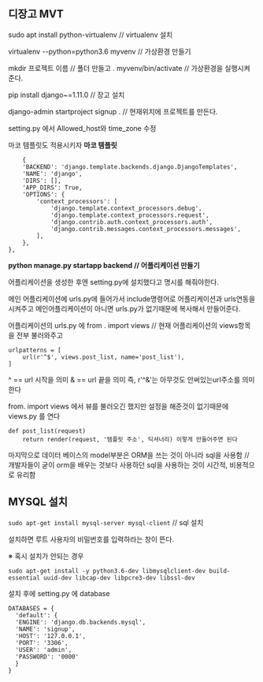 ##  디장고 MVT

sudo apt install python-virtualenv // virtualenv 설치

virtualenv --python=python3.6 myvenv // 가상환경 만들기

mkdir 프로젝트 이름 // 폴더 만들고
. myvenv/bin/activate // 가상환경을 실행시켜준다.

pip install django~=1.11.0 // 장고 설치

django-admin startproject signup . // 현재위치에 프로젝트를 만든다.

setting.py 에서 Allowed_host와 time_zone 수정

마코 템플릿도 적용시키자
**마코 템플릿**

        {
        'BACKEND': 'django.template.backends.django.DjangoTemplates',
        'NAME': 'django',
        'DIRS': [],
        'APP_DIRS': True,
        'OPTIONS': {
            'context_processors': [
                'django.template.context_processors.debug',
                'django.template.context_processors.request',
                'django.contrib.auth.context_processors.auth',
                'django.contrib.messages.context_processors.messages',
            ],
        },
    },

**python manage.py startapp backend // 어플리케이션 만들기**

어플리케이션을 생성한 후엔 setting.py에 설치했다고 명시를 해줘야한다.

메인 어플리케이션에 urls.py에 들어가서 include명령어로 어플리케이션과 urls연동을 시켜주고 메인어플리케이션이 아니면 urls.py가 없기때문에 복사해서 만들어준다.

어플리케이션의 urls.py 에 
from . import views // 현재 어플리케이션의 views항목을 전부 불러와주고

    urlpatterns = [
        url(r'^$', views.post_list, name='post_list'),
    ]
^ == url 시작을 의미
& == url 끝을 의미
즉, r'^&'는 아무것도 안써있는url주소를 의미한다

from. import views 에서 뷰를 불러오긴 했지만 설정을 해준것이 없기때문에 
views.py 를 연다

    def post_list(request)
    	return render(request, '템플릿 주소', 딕셔너리) 이렇게 만들어주면 된다
  마지막으로 데이터 베이스의 model부분은 ORM을 쓰는 것이 아니라 sql을 사용함 // 개발자들이 굳이 orm을 배우는 것보다 사용하던 sql을 사용하는 것이 시간적, 비용적으로 유리함
  
## MYSQL 설치
`sudo apt-get install mysql-server mysql-client` // sql 설치

설치하면 루트 사용자의 비밀번호를 입력하라는 창이 뜬다.

※ 혹시 설치가 안되는 경우

    sudo apt-get install -y python3.6-dev libmysqlclient-dev build-essential uuid-dev libcap-dev libpcre3-dev libssl-dev

설치 후에
setting.py 에 database

    DATABASES = {  
      'default': {  
      'ENGINE': 'django.db.backends.mysql',  
      'NAME': 'signup',  
      'HOST': '127.0.0.1',  
      'PORT': '3306',  
      'USER': 'admin',  
      'PASSWORD': '0000'  
      }  
    }


<!--stackedit_data:
eyJoaXN0b3J5IjpbMTE4NDM0OTU0NywtMTQ1NDcxOTMwOSwxMT
E5MjQ3NDU3LDEyNDQzNTY1MTAsNDMyMDg0NjY3LDIxMDg4MDE4
OTcsMTY5NzA5MTk2OCwtMzkxMjUwNDA3LC05OTgyOTUxNTgsLT
Q4MTM4MjY4M119
-->